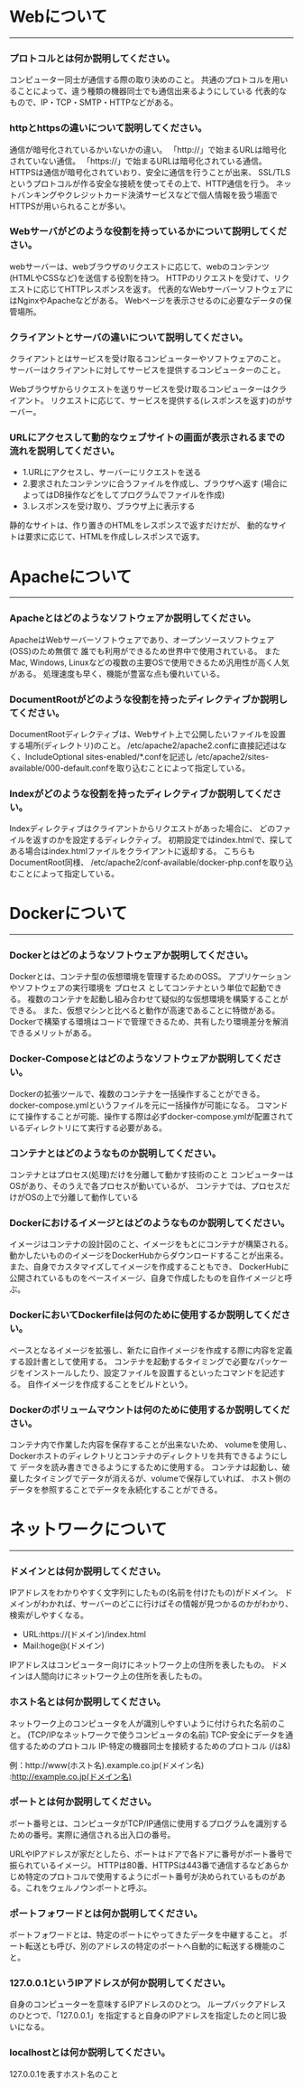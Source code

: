 # Webについて
---
### プロトコルとは何か説明してください。
コンピューター同士が通信する際の取り決めのこと。
共通のプロトコルを用いることによって、違う種類の機器同士でも通信出来るようにしている
代表的なもので、IP・TCP・SMTP・HTTPなどがある。

### httpとhttpsの違いについて説明してください。
通信が暗号化されているかいないかの違い。
「http://」で始まるURLは暗号化されていない通信。
「https://」で始まるURLは暗号化されている通信。
HTTPSは通信が暗号化されていおり、安全に通信を行うことが出来、
SSL/TLSというプロトコルが作る安全な接続を使ってその上で、HTTP通信を行う。
ネットバンキングやクレジットカード決済サービスなどで個人情報を扱う場面でHTTPSが用いられることが多い。

### Webサーバがどのような役割を持っているかについて説明してください。
webサーバーは、webブラウザのリクエストに応じて、webのコンテンツ(HTMLやCSSなど)を送信する役割を持つ。
HTTPのリクエストを受けて、リクエストに応じてHTTPレスポンスを返す。
代表的なWebサーバーソフトウェアにはNginxやApacheなどがある。
Webページを表示させるのに必要なデータの保管場所。

### クライアントとサーバの違いについて説明してください。
クライアントとはサービスを受け取るコンピューターやソフトウェアのこと。
サーバーはクライアントに対してサービスを提供するコンピューターのこと。

Webブラウザからリクエストを送りサービスを受け取るコンピューターはクライアント。
リクエストに応じて、サービスを提供する(レスポンスを返す)のがサーバー。

### URLにアクセスして動的なウェブサイトの画面が表示されるまでの流れを説明してください。
- 1.URLにアクセスし、サーバーにリクエストを送る
- 2.要求されたコンテンツに合うファイルを作成し、ブラウザへ返す
  (場合によってはDB操作などをしてプログラムでファイルを作成)
- 3.レスポンスを受け取り、ブラウザ上に表示する

静的なサイトは、作り置きのHTMLをレスポンスで返すだけだが、
動的なサイトは要求に応じて、HTMLを作成しレスポンスで返す。

# Apacheについて
---
### Apacheとはどのようなソフトウェアか説明してください。
ApacheはWebサーバーソフトウェアであり、オープンソースソフトウェア(OSS)のため無償で
誰でも利用ができるため世界中で使用されている。
またMac, Windows, Linuxなどの複数の主要OSで使用できるため汎用性が高く人気がある。
処理速度も早く、機能が豊富な点も優れいている。

### DocumentRootがどのような役割を持ったディレクティブか説明してください。
DocumentRootディレクティブは、Webサイト上で公開したいファイルを設置する場所(ディレクトリ)のこと。
/etc/apache2/apache2.confに直接記述はなく、IncludeOptional sites-enabled/*.confを記述し
/etc/apache2/sites-available/000-default.confを取り込むことによって指定している。

### Indexがどのような役割を持ったディレクティブか説明してください。
Indexディレクティブはクライアントからリクエストがあった場合に、
どのファイルを返すのかを設定するディレクティブ。
初期設定ではindex.htmlで、探してある場合はindex.htmlファイルをクライアントに返却する。
こちらもDocumentRoot同様、
/etc/apache2/conf-available/docker-php.confを取り込むことによって指定している。

# Dockerについて
---
### Dockerとはどのようなソフトウェアか説明してください。
Dockerとは、コンテナ型の仮想環境を管理するためのOSS。
アプリケーションやソフトウェアの実行環境を プロセス としてコンテナという単位で起動できる。
複数のコンテナを起動し組み合わせて疑似的な仮想環境を構築することができる。
また、仮想マシンと比べると動作が高速であることに特徴がある。
Dockerで構築する環境はコードで管理できるため、共有したり環境差分を解消できるメリットがある。

### Docker-Composeとはどのようなソフトウェアか説明してください。
Dockerの拡張ツールで、複数のコンテナを一括操作することができる。
docker-compose.ymlというファイルを元に一括操作が可能になる。
コマンドにて操作することが可能、操作する際は必ずdocker-compose.ymlが配置されているディレクトリにて実行する必要がある。

### コンテナとはどのようなものか説明してください。
コンテナとはプロセス(処理)だけを分離して動かす技術のこと
コンピューターはOSがあり、そのうえで各プロセスが動いているが、
コンテナでは、プロセスだけがOSの上で分離して動作している

### Dockerにおけるイメージとはどのようなものか説明してください。
イメージはコンテナの設計図のこと、イメージをもとにコンテナが構築される。
動かしたいもののイメージをDockerHubからダウンロードすることが出来る。
また、自身でカスタマイズしてイメージを作成することもでき、
DockerHubに公開されているものをベースイメージ、自身で作成したものを自作イメージと呼ぶ。

### DockerにおいてDockerfileは何のために使用するか説明してください。
ベースとなるイメージを拡張し、新たに自作イメージを作成する際に内容を定義する設計書として使用する。
コンテナを起動するタイミングで必要なパッケージをインストールしたり、設定ファイルを設置するといったコマンドを記述する。
自作イメージを作成することをビルドという。

### Dockerのボリュームマウントは何のために使用するか説明してください。
コンテナ内で作業した内容を保存することが出来ないため、
volumeを使用し、Dockerホストのディレクトリとコンテナのディレクトリを共有できるようにして
データを読み書きできるようにするために使用する。
コンテナは起動し、破棄したタイミングでデータが消えるが、volumeで保存していれば、
ホスト側のデータを参照することでデータを永続化することができる。

# ネットワークについて
---
### ドメインとは何か説明してください。
IPアドレスをわかりやすく文字列にしたもの(名前を付けたもの)がドメイン。
ドメインがわかれば、サーバーのどこに行けばその情報が見つかるのかがわかり、検索がしやすくなる。
- URL:https://(ドメイン)/index.html
- Mail:hoge@(ドメイン)

IPアドレスはコンピューター向けにネットワーク上の住所を表したもの。
ドメインは人間向けにネットワーク上の住所を表したもの。

### ホスト名とは何か説明してください。
ネットワーク上のコンピュータを人が識別しやすいように付けられた名前のこと。
(TCP/IPなネットワークで使うコンピュータの名前)
TCP-安全にデータを通信するためのプロトコル
IP-特定の機器同士を接続するためのプロトコル (/は&)

例：http://www(ホスト名).example.co.jp(ドメイン名)
  :http://example.co.jp(ドメイン名)

### ポートとは何か説明してください。
ポート番号とは、コンピュータがTCP/IP通信に使用するプログラムを識別するための番号。実際に通信される出入口の番号。

URLやIPアドレスが家だとしたら、ポートはドアで各ドアに番号がポート番号で振られているイメージ。
HTTPは80番、HTTPSは443番で通信するなどあらかじめ特定のプロトコルで使用するようにポート番号が決められているものがある。これをウェルノウンポートと呼ぶ。

### ポートフォワードとは何か説明してください。
ポートフォワードとは、特定のポートにやってきたデータを中継すること。
ポート転送とも呼び、別のアドレスの特定のポートへ自動的に転送する機能のこと。

### 127.0.0.1というIPアドレスが何か説明してください。
自身のコンピューターを意味するIPアドレスのひとつ。
ループバックアドレスのひとつで、「127.0.0.1」を指定すると自身のIPアドレスを指定したのと同じ扱いになる。

### localhostとは何か説明してください。
127.0.0.1を表すホスト名のこと




